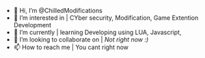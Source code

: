 - 👋 Hi, I’m @ChilledModifications
- 👀 I’m interested in | CYber security, Modification, Game Extention Development
- 🌱 I’m currently | learning Developing using LUA, Javascript, 
- 💞️ I’m looking to collaborate on | _Not right now :)_
- 📫 How to reach me | You cant right now

<!---
ChilledModifications/ChilledModifications is a ✨ special ✨ repository because its `README.md` (this file) appears on your GitHub profile.
You can click the Preview link to take a look at your changes.
--->
